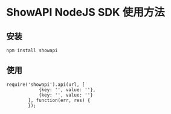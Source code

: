 # ShowAPI NodeJS SDK 使用方法

## 安装
    npm install showapi

## 使用
    require('showapi').api(url, [
                {key: '', value: ''},
                {key: '', value: ''}
            ], function(err, res) {
            });
